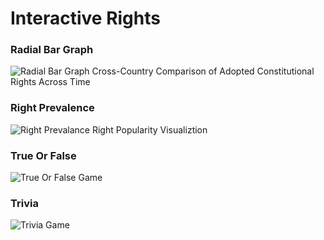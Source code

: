 # Interactive Rights

### Radial Bar Graph
![Radial Bar Graph](https://dl.dropboxusercontent.com/u/25652072/InteractiveRights_RadialBarGraph.png)
Cross-Country Comparison of Adopted Constitutional Rights Across Time

### Right Prevalence
![Right Prevalance](https://dl.dropboxusercontent.com/u/25652072/InteractiveRights_Prevalence.png)
Right Popularity Visualiztion

### True Or False
![True Or False](https://dl.dropboxusercontent.com/u/25652072/InteractiveRights_TrueOrFalse.png)
Game

### Trivia
![Trivia](https://dl.dropboxusercontent.com/u/25652072/InteractiveRights_Trivia.png)
Game
